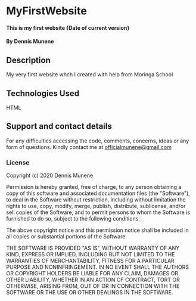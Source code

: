 # MyFirstWebsite
#### This is my first website {Date of current version}
#### By **Dennis Munene**
## Description
My very first website whch I created with help from Moringa School
## Technologies Used
HTML
## Support and contact details
For any difficulties accessing the code, comments, concerns, ideas or any form of questions. Kindly contact me at officialmunene@gmail.com
### License
Copyright (c) 2020 Dennis Munene

Permission is hereby granted, free of charge, to any person obtaining a copy
of this software and associated documentation files (the "Software"), to deal
in the Software without restriction, including without limitation the rights
to use, copy, modify, merge, publish, distribute, sublicense, and/or sell
copies of the Software, and to permit persons to whom the Software is
furnished to do so, subject to the following conditions:

The above copyright notice and this permission notice shall be included in all
copies or substantial portions of the Software.

THE SOFTWARE IS PROVIDED "AS IS", WITHOUT WARRANTY OF ANY KIND, EXPRESS OR
IMPLIED, INCLUDING BUT NOT LIMITED TO THE WARRANTIES OF MERCHANTABILITY,
FITNESS FOR A PARTICULAR PURPOSE AND NONINFRINGEMENT. IN NO EVENT SHALL THE
AUTHORS OR COPYRIGHT HOLDERS BE LIABLE FOR ANY CLAIM, DAMAGES OR OTHER
LIABILITY, WHETHER IN AN ACTION OF CONTRACT, TORT OR OTHERWISE, ARISING FROM,
OUT OF OR IN CONNECTION WITH THE SOFTWARE OR THE USE OR OTHER DEALINGS IN THE
SOFTWARE.